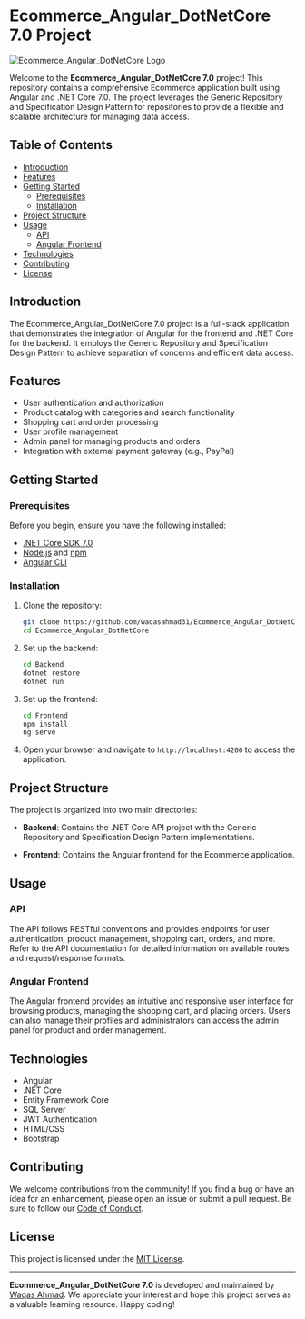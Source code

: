 # Ecommerce_Angular_DotNetCore 7.0 Project

![Ecommerce_Angular_DotNetCore Logo](https://yourdomain.com/logo.png)

Welcome to the **Ecommerce_Angular_DotNetCore 7.0** project! This repository contains a comprehensive Ecommerce application built using Angular and .NET Core 7.0. The project leverages the Generic Repository and Specification Design Pattern for repositories to provide a flexible and scalable architecture for managing data access.

## Table of Contents

- [Introduction](#introduction)
- [Features](#features)
- [Getting Started](#getting-started)
  - [Prerequisites](#prerequisites)
  - [Installation](#installation)
- [Project Structure](#project-structure)
- [Usage](#usage)
  - [API](#api)
  - [Angular Frontend](#angular-frontend)
- [Technologies](#technologies)
- [Contributing](#contributing)
- [License](#license)

## Introduction

The Ecommerce_Angular_DotNetCore 7.0 project is a full-stack application that demonstrates the integration of Angular for the frontend and .NET Core for the backend. It employs the Generic Repository and Specification Design Pattern to achieve separation of concerns and efficient data access.

## Features

- User authentication and authorization
- Product catalog with categories and search functionality
- Shopping cart and order processing
- User profile management
- Admin panel for managing products and orders
- Integration with external payment gateway (e.g., PayPal)

## Getting Started

### Prerequisites

Before you begin, ensure you have the following installed:

- [.NET Core SDK 7.0](https://dotnet.microsoft.com/download/dotnet/7.0)
- [Node.js](https://nodejs.org/) and [npm](https://www.npmjs.com/get-npm)
- [Angular CLI](https://cli.angular.io/)

### Installation

1. Clone the repository:

   ```bash
   git clone https://github.com/waqasahmad31/Ecommerce_Angular_DotNetCore.git
   cd Ecommerce_Angular_DotNetCore
   ```

2. Set up the backend:

   ```bash
   cd Backend
   dotnet restore
   dotnet run
   ```

3. Set up the frontend:

   ```bash
   cd Frontend
   npm install
   ng serve
   ```

4. Open your browser and navigate to `http://localhost:4200` to access the application.

## Project Structure

The project is organized into two main directories:

- **Backend**: Contains the .NET Core API project with the Generic Repository and Specification Design Pattern implementations.

- **Frontend**: Contains the Angular frontend for the Ecommerce application.

## Usage

### API

The API follows RESTful conventions and provides endpoints for user authentication, product management, shopping cart, orders, and more. Refer to the API documentation for detailed information on available routes and request/response formats.

### Angular Frontend

The Angular frontend provides an intuitive and responsive user interface for browsing products, managing the shopping cart, and placing orders. Users can also manage their profiles and administrators can access the admin panel for product and order management.

## Technologies

- Angular
- .NET Core
- Entity Framework Core
- SQL Server
- JWT Authentication
- HTML/CSS
- Bootstrap

## Contributing

We welcome contributions from the community! If you find a bug or have an idea for an enhancement, please open an issue or submit a pull request. Be sure to follow our [Code of Conduct](CODE_OF_CONDUCT.md).

## License

This project is licensed under the [MIT License](LICENSE).

---

**Ecommerce_Angular_DotNetCore 7.0** is developed and maintained by [Waqas Ahmad](https://yourwebsite.com). We appreciate your interest and hope this project serves as a valuable learning resource. Happy coding!
